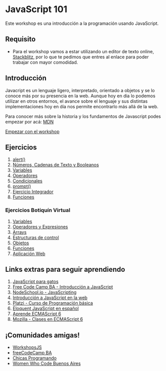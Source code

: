 # JavaScript 101

Este workshop es una introducción a la programación usando JavaScript.

## Requisito

* Para el workshop vamos a estar utilizando un editor de texto online, [Stackblitz](https://stackblitz.com/fork/js), por lo que te pedimos que entres al enlace para poder trabajar con mayor comodidad.


## Introducción

Javacript es un lenguaje ligero, interpretado, orientado a objetos y se lo conoce más por su presencia en la web. 
Aunque hoy en dia lo podemos utilizar en otros entornos, el avance sobre el lenguaje y sus distintas implementaciones hoy en día nos permite encontrarlo más allá de la web.

Para conocer más sobre la historia y los fundamentos de Javascript podes empezar por acá: [MDN](https://developer.mozilla.org/es/docs/Web/JavaScript)

[Empezar con el workshop](/ejercicios/conceptuales/01.md)

## Ejercicios

1. [alert()](/ejercicios/conceptuales/01.md)
2. [Números, Cadenas de Texto y Booleanos](/ejercicios/conceptuales/02.md)
3. [Variables](/ejercicios/conceptuales/03.md)
4. [Operadores](/ejercicios/conceptuales/04.md)
5. [Condicionales](/ejercicios/conceptuales/05.md)
6. [prompt()](/ejercicios/conceptuales/06.md)
7. [Ejercicio Integrador](/ejercicios/conceptuales/07.md)
8. [Funciones](/ejercicios/conceptuales/08.md)

### Ejercicios Botiquín Virtual
1. [Variables](/ejercicios/botiquin/1_variables.md)
2. [Operadores y Expresiones](/ejercicios/botiquin/2_operadores_expresiones.md)
3. [Arrays](/ejercicios/botiquin/3_arrays.md)
4. [Estructuras de control](/ejercicios/botiquin/4_estructuras_control.md)
5. [Objetos](/ejercicios/botiquin/5_objetos.md)
6. [Funciones](/ejercicios/botiquin/6_funciones.md)
7. [Aplicación Web](/ejercicios/botiquin/7_aplicacion_web.md)

## Links extras para seguir aprendiendo

1. [JavaScript para gatos](https://jsparagatos.com/)
1. [Free Code Camp BA - Introducción a JavaScript](https://github.com/nhsz/intro-js)
1. [NodeSchool.io - JavaScripting](https://github.com/workshopper/javascripting)
1. [Introducción a JavaScript en la web](http://librosweb.es/libro/javascript/)
1. [Platzi - Curso de Programación básica](https://platzi.com/cursos/programacion-basica/)
1. [Eloquent JavaScript en español](http://hectorip.github.io/Eloquent-JavaScript-ES-online/)
1. [Aprende ECMAScript 6](https://carlosazaustre.es/ecmascript-6-el-nuevo-estandar-de-javascript/)
1. [Mozilla - Clases en ECMAScript 6](https://developer.mozilla.org/es/docs/Web/JavaScript/Referencia/Classes)

## ¡Comunidades amigas!

* [WorkshopsJS](https://github.com/workshopsjs)
* [freeCodeCamp BA](https://freecodecampba.org/)
* [Chicas Programando](http://chicasprogramando.com/)
* [Women Who Code Buenos Aires](https://www.womenwhocode.com/buenosaires)
